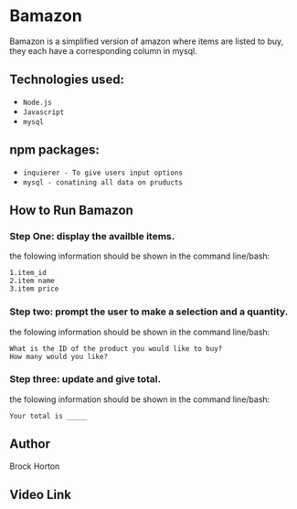 # Bamazon

Bamazon is a simplified version of amazon where items are listed to buy, they each have a corresponding column in mysql. 

## Technologies used:
* `Node.js`
* `Javascript`
* `mysql`

## npm packages:
* `inquierer - To give users input options`
* `mysql - conatining all data on pruducts`

## How to Run Bamazon

### Step One: display the availble items.
the folowing information should be shown in the command line/bash:

  ```
  1.item_id
  2.item name
  3.item price
  ```

### Step two: prompt the user to make a selection and a quantity.
the folowing information should be shown in the command line/bash:

  ```
What is the ID of the product you would like to buy?
How many would you like?
  ```


### Step three: update and give total.
the folowing information should be shown in the command line/bash:

  ```
Your total is _____
  ```


## Author
Brock Horton 

## Video Link 
